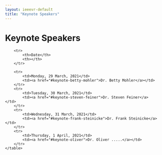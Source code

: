 ```yaml
---
layout: ieeevr-default
title: "Keynote Speakers"
---
```


<style>
    .styled-table {
        border-collapse: collapse;
        margin: 25px 0;
        font-size: 0.9em;
        font-family: sans-serif;
        /*min-width: 400px;*/
        box-shadow: 0 0 20px rgba(0, 0, 0, 0.15);
        display: table;
    }

    .styled-table thead tr {
        background-color: #00aeef;
        color: #ffffff;
        text-align: left;
    }

    .styled-table th,
    .styled-table td {
        padding: 12px 15px;
    }

    .styled-table tbody tr {
        border-bottom: 1px solid #dddddd;
    }

    .styled-table tbody tr:nth-of-type(even) {
        background-color: #f3f3f3;
    }

    .styled-table tbody tr:last-of-type {
        border-bottom: 2px solid #00aeef;
    }

    .styled-table tbody tr.active-row {
        font-weight: bold;
        color: #00aeef;
    }
    
</style>

<h1>Keynote Speakers</h1>
<div>
<table class="styled-table">

        <tr>
            <th>Date</th>
            <th></th>
        </tr>

        <tr>
            <td>Monday, 29 March, 2021</td>
            <td><a href="#keynote-betty-mohler">Dr. Betty Mohler</a></td>
        </tr>
        <tr>
            <td>Tuesday, 30 March, 2021</td>
            <td><a href="#keynote-steven-feiner">Dr. Steven Feiner</a></td>
        </tr>
        <tr>
            <td>Wednesday, 31 March, 2021</td>
            <td><a href="#keynote-frank-steinicke">Dr. Frank Steinicke</a></td>
        </tr>
        <tr>
            <td>Thursday, 1 April, 2021</td>
            <td><a href="#keynote-oliver">Dr. Oliver .....</a></td>
        </tr>
    </table>
</div>




